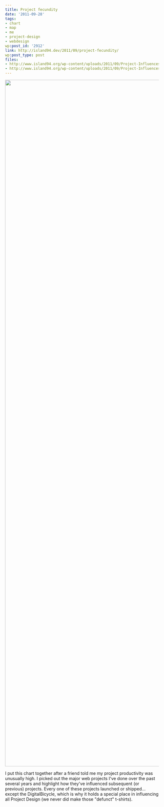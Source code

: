 ```yaml
---
title: Project fecundity
date: '2011-09-28'
tags:
- chart
- map
- me
- project-design
- webdesign
wp:post_id: '2912'
link: http://island94.dev/2011/09/project-fecundity/
wp:post_type: post
files:
- http://www.island94.org/wp-content/uploads/2011/09/Project-Influences.pdf
- http://www.island94.org/wp-content/uploads/2011/09/Project-Influences.png
---
```


<a href="http://www.island94.org/wp-content/uploads/2011/09/Project-Influences.pdf"><img class="aligncenter size-full wp-image-2913" title="Project Influences" src="http://www.island94.org/wp-content/uploads/2011/09/Project-Influences.png" alt="" width="1162" height="2250" /></a>

I put this chart together after a friend told me my project productivity was unusually high. I picked out the major web projects I've done over the past several years and highlight how they've influenced subsequent (or previous) projects. Every one of these projects launched or shipped... except the DigitalBicycle, which is why it holds a special place in influencing all Project Design (we never did make those "defunct" t-shirts).

